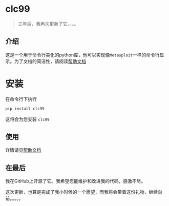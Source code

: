 # clc99

> 三年后，我再次更新了它。。。。

## 介绍

这是一个用于命令行美化的python库，他可以实现像`Metasploit`一样的命令行显示。为了文档的简洁性，请阅读[帮助文档](https://github.com/windows99-hue/clc99/blob/master/help-chinese.md)

# 安装

在命令行下执行

~~~bash
pip install clc99
~~~

这将会为您安装 `clc99`

## 使用

详情请见[帮助文档](https://github.com/windows99-hue/clc99/blob/master/help-chinese.md)

## 在最后

我在GitHub上开源了它。我希望您能维护和改进我的代码，感激不尽。

这次更新，也算是完成了我小时候的一个愿望，而我将会带着这份礼物，继续向前。。。。。
